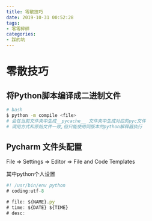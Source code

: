 ```yaml
---
title: 零散技巧
date: 2019-10-31 00:52:28
tags:
- 零零碎碎
categories:
- 踩的坑
---
```


# 零散技巧

## 将Python脚本编译成二进制文件

```bash
# bash
$ python -m compile <file>
# 会在当前文件夹中生成__pycache__ 文件夹中生成对应的pyc文件
# 调用方式和原始文件一致,但只能使用同版本的python解释器执行
```



## Pycharm 文件头配置

File  &rArr;  Settings &rArr; Editor  &rArr; File and Code Templates 

其中python个人设置

```js
#! /usr/bin/env python
# coding:utf-8

# file: ${NAME}.py
# time: ${DATE} ${TIME}
# desc:
```

